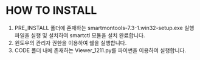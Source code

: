 HOW TO INSTALL
==============

1. PRE_INSTALL 폴더에 존재하는 smartmontools-7.3-1.win32-setup.exe 실행파일을 실행 및 설치하여 smartctl 모듈을 설치 완료합니다.
2. 윈도우의 관리자 권한을 이용하여 쉘을 실행합니다.
3. CODE 폴더 내에 존재하는 Viewer_1211.py를 파이썬을 이용하여 실행합니다.
